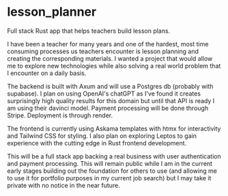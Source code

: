 # lesson_planner

Full stack Rust app that helps teachers build lesson plans.

I have been a teacher for many years and one of the hardest, most time consuming processes us teachers encounter is lesson planning and creating the corresponding materials. I wanted a project that would allow me to explore new technologies while also solving a real world problem that I encounter on a daily basis.

The backend is built with Axum and will use a Postgres db (probably with supabase). I plan on using OpenAI's chatGPT as I've found it creates surprisingly high quality results for this domain but until that API is ready I am using their davinci model. Payment processing will be done through Stripe. Deployment is through render. 

The frontend is currently using Askama templates with htmx for interactivity and Tailwind CSS for styling. I also plan on exploring Leptos to gain experience with the cutting edge in Rust frontend development.

This will be a full stack app backing a real business with user authentication and payment processing. This will remain public while I am in the current early stages building out the foundation for others to use (and allowing me to use it for portfolio purposes in my current job search) but I may take it private with no notice in the near future.
